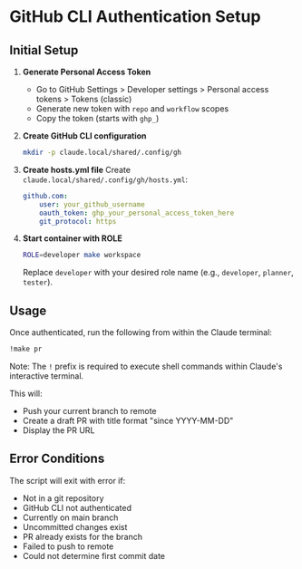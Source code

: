# GitHub CLI Authentication Setup

## Initial Setup

1. **Generate Personal Access Token**
   - Go to GitHub Settings > Developer settings > Personal access tokens > Tokens (classic)
   - Generate new token with `repo` and `workflow` scopes
   - Copy the token (starts with `ghp_`)

2. **Create GitHub CLI configuration**
   ```bash
   mkdir -p claude.local/shared/.config/gh
   ```

3. **Create hosts.yml file**
   Create `claude.local/shared/.config/gh/hosts.yml`:
   ```yaml
   github.com:
       user: your_github_username
       oauth_token: ghp_your_personal_access_token_here
       git_protocol: https
   ```

4. **Start container with ROLE**
   ```bash
   ROLE=developer make workspace
   ```
   Replace `developer` with your desired role name (e.g., `developer`, `planner`, `tester`).

## Usage

Once authenticated, run the following from within the Claude terminal:
```bash
!make pr
```

Note: The `!` prefix is required to execute shell commands within Claude's interactive terminal.

This will:
- Push your current branch to remote
- Create a draft PR with title format "since YYYY-MM-DD"
- Display the PR URL

## Error Conditions

The script will exit with error if:
- Not in a git repository
- GitHub CLI not authenticated
- Currently on main branch
- Uncommitted changes exist
- PR already exists for the branch
- Failed to push to remote
- Could not determine first commit date

